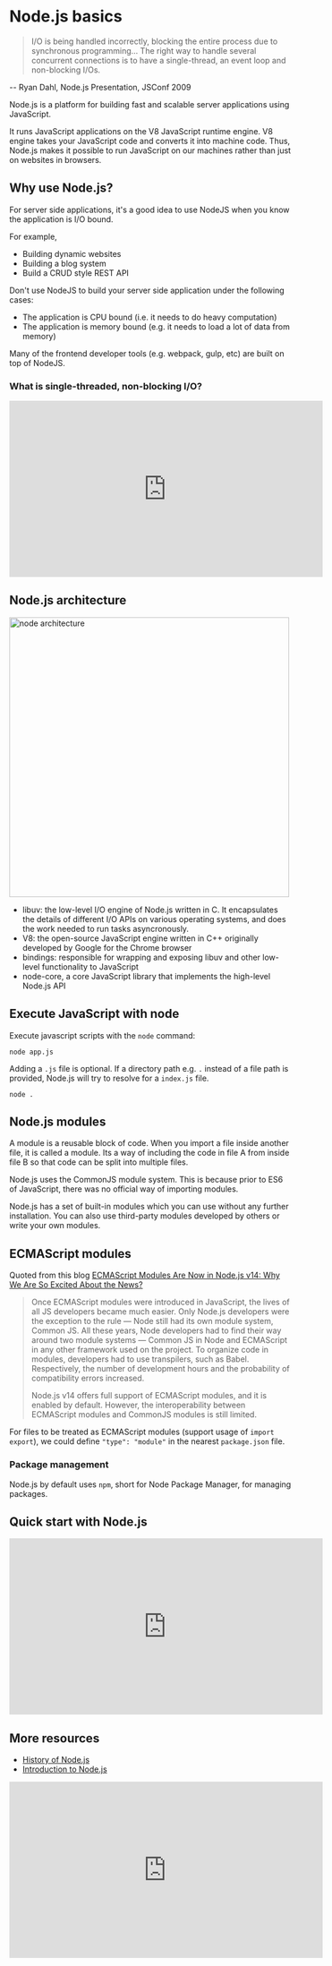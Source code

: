 # Node.js basics

> I/O is being handled incorrectly, blocking the entire process due to synchronous programming... The right way to handle several concurrent connections is to have a single-thread, an event loop and non-blocking I/Os.

-- Ryan Dahl, Node.js Presentation, JSConf 2009

Node.js is a platform for building fast and scalable server applications using JavaScript.

It runs JavaScript applications on the V8 JavaScript runtime engine. V8 engine takes your JavaScript code and converts it into machine code. Thus, Node.js makes it possible to run JavaScript on our machines rather than just on websites in browsers.

## Why use Node.js?

For server side applications, it's a good idea to use NodeJS when you know the application is I/O bound.

For example,

- Building dynamic websites
- Building a blog system
- Build a CRUD style REST API

Don't use NodeJS to build your server side application under the following cases:

- The application is CPU bound (i.e. it needs to do heavy computation)
- The application is memory bound (e.g. it needs to load a lot of data from memory)

Many of the frontend developer tools (e.g. webpack, gulp, etc) are built on top of NodeJS.

### What is single-threaded, non-blocking I/O?

<iframe width="560" height="315" src="https://www.youtube-nocookie.com/embed/jOupHNvDIq8" frameborder="0" allow="accelerometer; autoplay; encrypted-media; gyroscope; picture-in-picture" allowfullscreen></iframe>

## Node.js architecture

<img src="javascript/_media/nodejs.jpg" alt="node architecture" width="500"/>

- libuv: the low-level I/O engine of Node.js written in C. It encapsulates the details of different I/O APIs on various operating systems, and does the work needed to run tasks asyncronously.
- V8: the open-source JavaScript engine written in C++ originally developed by Google for the Chrome browser
- bindings: responsible for wrapping and exposing libuv and other low-level functionality to JavaScript
- node-core, a core JavaScript library that implements the high-level Node.js API

## Execute JavaScript with node

Execute javascript scripts with the `node` command:

```
node app.js
```

Adding a `.js` file is optional. If a directory path e.g. `.` instead of a file path is provided, Node.js will try to resolve for a `index.js` file.

```
node .
```

## Node.js modules

A module is a reusable block of code. When you import a file inside another file, it is called a module. Its a way of including the code in file A from inside file B so that code can be split into multiple files.

Node.js uses the CommonJS module system. This is because prior to ES6 of JavaScript, there was no official way of importing modules.

Node.js has a set of built-in modules which you can use without any further installation. You can also use third-party modules developed by others or write your own modules.

## ECMAScript modules

Quoted from this blog [ECMAScript Modules Are Now in Node.js v14: Why We Are So Excited About the News?](https://keenethics.com/blog/ecmascript-modules-nodejs-v14)

> Once ECMAScript modules were introduced in JavaScript, the lives of all JS developers became much easier. Only Node.js developers were the exception to the rule — Node still had its own module system, Common JS. All these years, Node developers had to find their way around two module systems — Common JS in Node and ECMAScript in any other framework used on the project. To organize code in modules, developers had to use transpilers, such as Babel. Respectively, the number of development hours and the probability of compatibility errors increased.
>
> Node.js v14 offers full support of ECMAScript modules, and it is enabled by default. However, the interoperability between ECMAScript modules and CommonJS modules is still limited.

For files to be treated as ECMAScript modules (support usage of `import` `export`), we could define `"type": "module"` in the nearest `package.json` file.

### Package management

Node.js by default uses `npm`, short for Node Package Manager, for managing packages.

## Quick start with Node.js

<iframe width="560" height="315" src="https://www.youtube-nocookie.com/embed/pU9Q6oiQNd0" frameborder="0" allow="accelerometer; autoplay; encrypted-media; gyroscope; picture-in-picture" allowfullscreen></iframe>

## More resources

- [History of Node.js](https://blog.risingstack.com/history-of-node-js/)
- [Introduction to Node.js](https://itnext.io/introduction-to-node-js-a-beginners-guide-to-node-js-and-npm-eca9c408f9fe)

<iframe width="560" height="315" src="https://www.youtube.com/embed/ENrzD9HAZK4?start=75" title="YouTube video player" frameborder="0" allow="accelerometer; autoplay; clipboard-write; encrypted-media; gyroscope; picture-in-picture" allowfullscreen></iframe>
